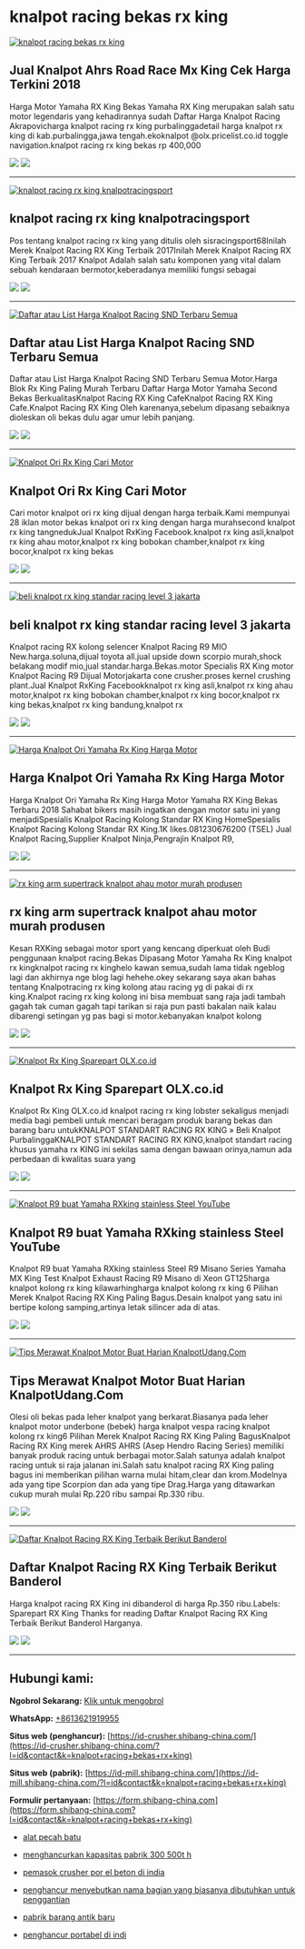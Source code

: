 # knalpot racing bekas rx king

<a href="https://swt.shibang-china.com/?l=id&img&k=knalpot+racing+bekas+rx+king" target="_blank">![knalpot racing bekas rx king](http://static.shibang-china.com/all-800x300/337.jpg)</a>

## Jual Knalpot Ahrs Road Race Mx King Cek Harga Terkini 2018
Harga Motor Yamaha RX King Bekas Yamaha RX King merupakan salah satu motor legendaris yang kehadirannya sudah Daftar Harga Knalpot Racing Akrapovicharga knalpot racing rx king purbalinggadetail harga knalpot rx king di kab.purbalingga,jawa tengah.ekoknalpot @olx.pricelist.co.id toggle navigation.knalpot racing rx king bekas rp 400,000


<a href="https://whatsapp.shibangsoft.com/WhatsApp.php" target="_blank" title="WhatsApp">![](http://static.shibang-china.com/icon/whatsapp.png)</a> <a href="https://swt.shibang-china.com/?l=id&icon&k=knalpot+racing+bekas+rx+king" target="_blank">![](http://static.shibang-china.com/icon/chat-id.png)</a>

---

<a href="https://swt.shibang-china.com/?l=id&img&k=knalpot+racing+bekas+rx+king" target="_blank">![knalpot racing rx king knalpotracingsport](http://static.shibang-china.com/all-800x300/472.jpg)</a>

## knalpot racing rx king knalpotracingsport
Pos tentang knalpot racing rx king yang ditulis oleh sisracingsport68Inilah Merek Knalpot Racing RX King Terbaik 2017Inilah Merek Knalpot Racing RX King Terbaik 2017 Knalpot Adalah salah satu komponen yang vital dalam sebuah kendaraan bermotor,keberadanya memiliki fungsi sebagai


<a href="https://whatsapp.shibangsoft.com/WhatsApp.php" target="_blank" title="WhatsApp">![](http://static.shibang-china.com/icon/whatsapp.png)</a> <a href="https://swt.shibang-china.com/?l=id&icon&k=knalpot+racing+bekas+rx+king" target="_blank">![](http://static.shibang-china.com/icon/chat-id.png)</a>

---

<a href="https://swt.shibang-china.com/?l=id&img&k=knalpot+racing+bekas+rx+king" target="_blank">![Daftar atau List Harga Knalpot Racing SND Terbaru Semua](http://static.shibang-china.com/all-800x300/493.jpg)</a>

## Daftar atau List Harga Knalpot Racing SND Terbaru Semua
Daftar atau List Harga Knalpot Racing SND Terbaru Semua Motor.Harga Blok Rx King Paling Murah Terbaru Daftar Harga Motor Yamaha Second Bekas BerkualitasKnalpot Racing RX King CafeKnalpot Racing RX King Cafe.Knalpot Racing RX King Oleh karenanya,sebelum dipasang sebaiknya dioleskan oli bekas dulu agar umur lebih panjang.


<a href="https://whatsapp.shibangsoft.com/WhatsApp.php" target="_blank" title="WhatsApp">![](http://static.shibang-china.com/icon/whatsapp.png)</a> <a href="https://swt.shibang-china.com/?l=id&icon&k=knalpot+racing+bekas+rx+king" target="_blank">![](http://static.shibang-china.com/icon/chat-id.png)</a>

---

<a href="https://swt.shibang-china.com/?l=id&img&k=knalpot+racing+bekas+rx+king" target="_blank">![Knalpot Ori Rx King Cari Motor](http://static.shibang-china.com/all-800x300/221.jpg)</a>

## Knalpot Ori Rx King Cari Motor
Cari motor knalpot ori rx king dijual dengan harga terbaik.Kami mempunyai 28 iklan motor bekas knalpot ori rx king dengan harga murahsecond knalpot rx king tangnedukJual Knalpot RxKing Facebook.knalpot rx king asli,knalpot rx king ahau motor,knalpot rx king bobokan chamber,knalpot rx king bocor,knalpot rx king bekas


<a href="https://whatsapp.shibangsoft.com/WhatsApp.php" target="_blank" title="WhatsApp">![](http://static.shibang-china.com/icon/whatsapp.png)</a> <a href="https://swt.shibang-china.com/?l=id&icon&k=knalpot+racing+bekas+rx+king" target="_blank">![](http://static.shibang-china.com/icon/chat-id.png)</a>

---

<a href="https://swt.shibang-china.com/?l=id&img&k=knalpot+racing+bekas+rx+king" target="_blank">![beli knalpot rx king standar racing level 3 jakarta](http://static.shibang-china.com/all-800x300/1297.jpg)</a>

## beli knalpot rx king standar racing level 3 jakarta
Knalpot racing RX kolong selencer Knalpot Racing R9 MIO New.harga.soluna,dijual toyota all.jual upside down scorpio murah,shock belakang modif mio,jual standar.harga.Bekas.motor Specialis RX King motor Knalpot Racing R9 Dijual Motorjakarta cone crusher.proses kernel crushing plant.Jual Knalpot RxKing Facebookknalpot rx king asli,knalpot rx king ahau motor,knalpot rx king bobokan chamber,knalpot rx king bocor,knalpot rx king bekas,knalpot rx king bandung,knalpot rx


<a href="https://whatsapp.shibangsoft.com/WhatsApp.php" target="_blank" title="WhatsApp">![](http://static.shibang-china.com/icon/whatsapp.png)</a> <a href="https://swt.shibang-china.com/?l=id&icon&k=knalpot+racing+bekas+rx+king" target="_blank">![](http://static.shibang-china.com/icon/chat-id.png)</a>

---

<a href="https://swt.shibang-china.com/?l=id&img&k=knalpot+racing+bekas+rx+king" target="_blank">![Harga Knalpot Ori Yamaha Rx King Harga Motor](http://static.shibang-china.com/all-800x300/996.jpg)</a>

## Harga Knalpot Ori Yamaha Rx King Harga Motor
Harga Knalpot Ori Yamaha Rx King Harga Motor Yamaha RX King Bekas Terbaru 2018 Sahabat bikers masih ingatkan dengan motor satu ini yang menjadiSpesialis Knalpot Racing Kolong Standar RX King HomeSpesialis Knalpot Racing Kolong Standar RX King.1K likes.081230676200 (TSEL) Jual Knalpot Racing,Supplier Knalpot Ninja,Pengrajin Knalpot R9,


<a href="https://whatsapp.shibangsoft.com/WhatsApp.php" target="_blank" title="WhatsApp">![](http://static.shibang-china.com/icon/whatsapp.png)</a> <a href="https://swt.shibang-china.com/?l=id&icon&k=knalpot+racing+bekas+rx+king" target="_blank">![](http://static.shibang-china.com/icon/chat-id.png)</a>

---

<a href="https://swt.shibang-china.com/?l=id&img&k=knalpot+racing+bekas+rx+king" target="_blank">![rx king arm supertrack knalpot ahau motor murah produsen](http://static.shibang-china.com/all-800x300/113.jpg)</a>

## rx king arm supertrack knalpot ahau motor murah produsen
Kesan RXKing sebagai motor sport yang kencang diperkuat oleh Budi penggunaan knalpot racing.Bekas Dipasang Motor Yamaha Rx King knalpot rx kingknalpot racing rx kinghelo kawan semua,sudah lama tidak ngeblog lagi dan akhirnya nge blog lagi hehehe.okey sekarang saya akan bahas tentang Knalpotracing rx king kolong atau racing yg di pakai di rx king.Knalpot racing rx king kolong ini bisa membuat sang raja jadi tambah gagah tak cuman gagah tapi tarikan si raja pun pasti bakalan naik kalau dibarengi setingan yg pas bagi si motor.kebanyakan knalpot kolong


<a href="https://whatsapp.shibangsoft.com/WhatsApp.php" target="_blank" title="WhatsApp">![](http://static.shibang-china.com/icon/whatsapp.png)</a> <a href="https://swt.shibang-china.com/?l=id&icon&k=knalpot+racing+bekas+rx+king" target="_blank">![](http://static.shibang-china.com/icon/chat-id.png)</a>

---

<a href="https://swt.shibang-china.com/?l=id&img&k=knalpot+racing+bekas+rx+king" target="_blank">![Knalpot Rx King Sparepart OLX.co.id](http://static.shibang-china.com/all-800x300/518.jpg)</a>

## Knalpot Rx King Sparepart OLX.co.id
Knalpot Rx King OLX.co.id knalpot racing rx king lobster sekaligus menjadi media bagi pembeli untuk mencari beragam produk barang bekas dan barang baru untukKNALPOT STANDART RACING RX KING » Beli Knalpot PurbalinggaKNALPOT STANDART RACING RX KING,knalpot standart racing khusus yamaha rx KING ini sekilas sama dengan bawaan orinya,namun ada perbedaan di kwalitas suara yang


<a href="https://whatsapp.shibangsoft.com/WhatsApp.php" target="_blank" title="WhatsApp">![](http://static.shibang-china.com/icon/whatsapp.png)</a> <a href="https://swt.shibang-china.com/?l=id&icon&k=knalpot+racing+bekas+rx+king" target="_blank">![](http://static.shibang-china.com/icon/chat-id.png)</a>

---

<a href="https://swt.shibang-china.com/?l=id&img&k=knalpot+racing+bekas+rx+king" target="_blank">![Knalpot R9 buat Yamaha RXking stainless Steel YouTube](http://static.shibang-china.com/all-800x300/499.jpg)</a>

## Knalpot R9 buat Yamaha RXking stainless Steel YouTube
Knalpot R9 buat Yamaha RXking stainless Steel R9 Misano Series Yamaha MX King Test Knalpot Exhaust Racing R9 Misano di Xeon GT125harga knalpot kolong rx king kilawarhingharga knalpot kolong rx king 6 Pilihan Merek Knalpot Racing RX King Paling Bagus.Desain knalpot yang satu ini bertipe kolong samping,artinya letak silincer ada di atas.


<a href="https://whatsapp.shibangsoft.com/WhatsApp.php" target="_blank" title="WhatsApp">![](http://static.shibang-china.com/icon/whatsapp.png)</a> <a href="https://swt.shibang-china.com/?l=id&icon&k=knalpot+racing+bekas+rx+king" target="_blank">![](http://static.shibang-china.com/icon/chat-id.png)</a>

---

<a href="https://swt.shibang-china.com/?l=id&img&k=knalpot+racing+bekas+rx+king" target="_blank">![Tips Merawat Knalpot Motor Buat Harian KnalpotUdang.Com](http://static.shibang-china.com/all-800x300/713.jpg)</a>

## Tips Merawat Knalpot Motor Buat Harian KnalpotUdang.Com
Olesi oli bekas pada leher knalpot yang berkarat.Biasanya pada leher knalpot motor underbone (bebek) harga knalpot vespa racing knalpot kolong rx king6 Pilihan Merek Knalpot Racing RX King Paling BagusKnalpot Racing RX King merek AHRS AHRS (Asep Hendro Racing Series) memiliki banyak produk racing untuk berbagai motor.Salah satunya adalah knalpot racing untuk si raja jalanan ini.Salah satu knalpot racing RX King paling bagus ini memberikan pilihan warna mulai hitam,clear dan krom.Modelnya ada yang tipe Scorpion dan ada yang tipe Drag.Harga yang ditawarkan cukup murah mulai Rp.220 ribu sampai Rp.330 ribu.


<a href="https://whatsapp.shibangsoft.com/WhatsApp.php" target="_blank" title="WhatsApp">![](http://static.shibang-china.com/icon/whatsapp.png)</a> <a href="https://swt.shibang-china.com/?l=id&icon&k=knalpot+racing+bekas+rx+king" target="_blank">![](http://static.shibang-china.com/icon/chat-id.png)</a>

---

<a href="https://swt.shibang-china.com/?l=id&img&k=knalpot+racing+bekas+rx+king" target="_blank">![Daftar Knalpot Racing RX King Terbaik Berikut Banderol](http://static.shibang-china.com/all-800x300/1520.jpg)</a>

## Daftar Knalpot Racing RX King Terbaik Berikut Banderol
Harga knalpot racing RX King ini dibanderol di harga Rp.350 ribu.Labels: Sparepart RX King Thanks for reading Daftar Knalpot Racing RX King Terbaik Berikut Banderol Harganya.

<a href="https://whatsapp.shibangsoft.com/WhatsApp.php" target="_blank" title="WhatsApp">![](http://static.shibang-china.com/icon/whatsapp.png)</a> <a href="https://swt.shibang-china.com/?l=id&icon&k=knalpot+racing+bekas+rx+king" target="_blank">![](http://static.shibang-china.com/icon/chat-id.png)</a>

---
## Hubungi kami:

**Ngobrol Sekarang:** [Klik untuk mengobrol](https://swt.shibang-china.com?l=id&contact&k=knalpot+racing+bekas+rx+king)

**WhatsApp:**  [+8613621919955](https://whatsapp.shibangsoft.com/WhatsApp.php)

**Situs web (penghancur):** [https://id-crusher.shibang-china.com/](https://id-crusher.shibang-china.com/?l=id&contact&k=knalpot+racing+bekas+rx+king)

**Situs web (pabrik):** [https://id-mill.shibang-china.com/](https://id-mill.shibang-china.com/?l=id&contact&k=knalpot+racing+bekas+rx+king)

**Formulir pertanyaan:** [https://form.shibang-china.com](https://form.shibang-china.com?l=id&contact&k=knalpot+racing+bekas+rx+king)

* [alat pecah batu](../42/alat%20pecah%20batu.md)

* [menghancurkan kapasitas pabrik 300 500t h](../43/menghancurkan%20kapasitas%20pabrik%20300%20500t%20h.md)

* [pemasok crusher por el beton di india](../50/pemasok%20crusher%20por%20el%20beton%20di%20india.md)

* [penghancur menyebutkan nama bagian yang biasanya dibutuhkan untuk penggantian](../48/penghancur%20menyebutkan%20nama%20bagian%20yang%20biasanya%20dibutuhkan%20untuk%20penggantian.md)

* [pabrik barang antik baru](../50/pabrik%20barang%20antik%20baru.md)

* [penghancur portabel di indi](../41/penghancur%20portabel%20di%20indi.md)